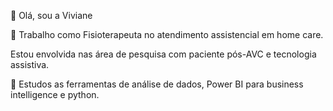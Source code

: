 👋 Olá, sou a Viviane

 👀 Trabalho como Fisioterapeuta no atendimento assistencial em  home care.
 
Estou envolvida nas área de  pesquisa com paciente pós-AVC e tecnologia assistiva. 

🌱 Estudos as ferramentas de análise de dados,  Power BI para business intelligence e python.   


